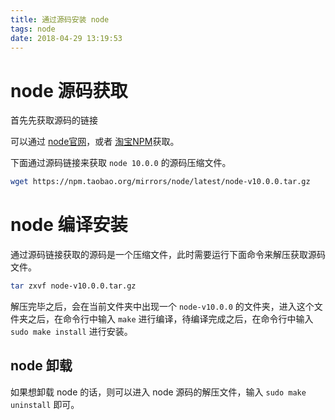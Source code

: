 ```yaml
---
title: 通过源码安装 node
tags: node
date: 2018-04-29 13:19:53
---
```



# node 源码获取

首先先获取源码的链接

可以通过 [node官网](https://nodejs.org/en/)，或者 [淘宝NPM](https://npm.taobao.org/)获取。

下面通过源码链接来获取 `node 10.0.0` 的源码压缩文件。

```bash
wget https://npm.taobao.org/mirrors/node/latest/node-v10.0.0.tar.gz
```

# node 编译安装

通过源码链接获取的源码是一个压缩文件，此时需要运行下面命令来解压获取源码文件。

```bash
tar zxvf node-v10.0.0.tar.gz
```

解压完毕之后，会在当前文件夹中出现一个 `node-v10.0.0` 的文件夹，进入这个文件夹之后，在命令行中输入 `make` 进行编译，待编译完成之后，在命令行中输入 `sudo make install` 进行安装。

## node 卸载

如果想卸载 node 的话，则可以进入 node 源码的解压文件，输入 `sudo make uninstall` 即可。